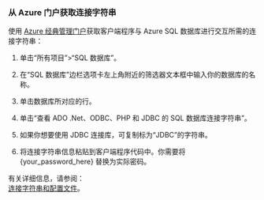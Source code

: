<!--
../includes/sql-database-include-connection-string-20-portalshots.md

Latest Freshness check:  2015-09-02 , GeneMi.

## Connection string
-->

### 从 Azure 门户获取连接字符串

使用 [Azure 经典管理门户](http://manage.windowsazure.cn)获取客户端程序与 Azure SQL 数据库进行交互所需的连接字符串：

1. 单击“所有项目”>“SQL 数据库”。

2. 在“SQL 数据库”边栏选项卡左上角附近的筛选器文本框中输入你的数据库的名称。

3. 单击数据库所对应的行。

4. 单击“查看 ADO .Net、ODBC、PHP 和 JDBC 的 SQL 数据库连接字符串”。

6. 如果你想要使用 JDBC 连接库，可复制标为“JDBC”的字符串。

7. 将连接字符串信息粘贴到客户端程序代码中。你需要将 {your\_password\_here} 替换为实际密码。

有关详细信息，请参阅：<br/>[连接字符串和配置文件](https://msdn.microsoft.com/zh-cn/library/ms378428.aspx)。

<!-- Image references. -->

[1-select-sql]: ./media/sql-database-include-connection-string-20-portalshots/connection-string-select-sql.png

[2-select-database]: ./media/sql-database-include-connection-string-20-portalshots/connection-string-select-database.PNG

[3-get-connection-string]: ./media/sql-database-include-connection-string-20-portalshots/connection-string-jdbc.PNG

<!--
These three includes/ files are a sequenced set, but you can pick and choose:

../includes/sql-database-include-connection-string-20-portalshots.md
../includes/sql-database-include-connection-string-30-compare.md
../includes/sql-database-include-connection-string-40-config.md
-->

<!---HONumber=Mooncake_0104_2016-->